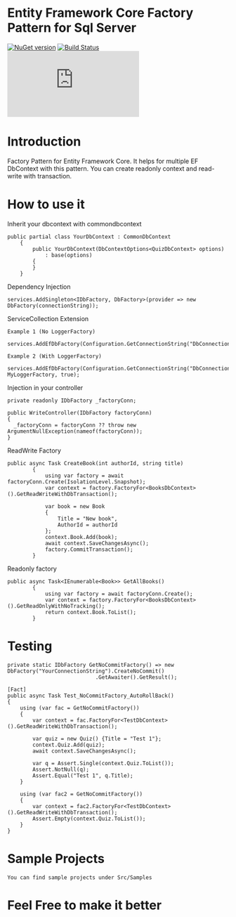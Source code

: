 # Entity Framework Core Factory Pattern for Sql Server

[![NuGet version](https://badge.fury.io/nu/EFDbFactory.Sql.svg)](https://badge.fury.io/nu/EFDbFactory.Sql)
[![Build Status](https://travis-ci.org/umairsyed613/EFDbFactory.Sql.svg?branch=master)](https://travis-ci.org/umairsyed613/EFDbFactory.Sql)
[![Nuget downloads (EFDbFactory.Sql)](https://img.shields.io/nuget/dt/EFDbFactory.Sql)](https://nuget.org/packages/EFDbFactory.Sql)


# Introduction 
Factory Pattern for Entity Framework Core. It helps for multiple EF DbContext with this pattern.
You can create readonly context and read-write with transaction.

# How to use it

Inherit your dbcontext with commondbcontext 
```
public partial class YourDbContext : CommonDbContext
    {
        public YourDbContext(DbContextOptions<QuizDbContext> options)
            : base(options)
        {
        }
    }
```

Dependency Injection
```
services.AddSingleton<IDbFactory, DbFactory>(provider => new DbFactory(connectionString));
```

ServiceCollection Extension
```
Example 1 (No LoggerFactory)
	services.AddEfDbFactory(Configuration.GetConnectionString("DbConnection"));

Example 2 (With LoggerFactory)
	services.AddEfDbFactory(Configuration.GetConnectionString("DbConnection"), MyLoggerFactory, true);

```

Injection in your controller
```
private readonly IDbFactory _factoryConn;

public WriteController(IDbFactory factoryConn)
{
  _factoryConn = factoryConn ?? throw new ArgumentNullException(nameof(factoryConn));
}
```
ReadWrite Factory
```
public async Task CreateBook(int authorId, string title)
        {
            using var factory = await factoryConn.Create(IsolationLevel.Snapshot);
            var context = factory.FactoryFor<BooksDbContext>().GetReadWriteWithDbTransaction();

            var book = new Book
            {
                Title = "New book",
                AuthorId = authorId
            };
            context.Book.Add(book);
            await context.SaveChangesAsync();
            factory.CommitTransaction();
        }
```
Readonly factory 
```
public async Task<IEnumerable<Book>> GetAllBooks()
        {
            using var factory = await factoryConn.Create();
            var context = factory.FactoryFor<BooksDbContext>().GetReadOnlyWithNoTracking();
            return context.Book.ToList();
        }
```

# Testing

```
private static IDbFactory GetNoCommitFactory() => new DbFactory("YourConnectionString").CreateNoCommit()
							.GetAwaiter().GetResult();

[Fact]
public async Task Test_NoCommitFactory_AutoRollBack()
{
    using (var fac = GetNoCommitFactory())
    {
        var context = fac.FactoryFor<TestDbContext>().GetReadWriteWithDbTransaction();

        var quiz = new Quiz() {Title = "Test 1"};
        context.Quiz.Add(quiz);
        await context.SaveChangesAsync();

        var q = Assert.Single(context.Quiz.ToList());
        Assert.NotNull(q);
        Assert.Equal("Test 1", q.Title);
    }

    using (var fac2 = GetNoCommitFactory())
    {
        var context = fac2.FactoryFor<TestDbContext>().GetReadWriteWithDbTransaction();
        Assert.Empty(context.Quiz.ToList());
    }
}

```

# Sample Projects
```
You can find sample projects under Src/Samples
```

# Feel Free to make it better
